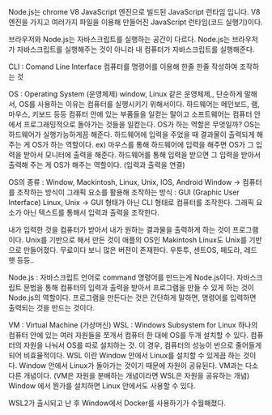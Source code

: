 Node.js는 chrome V8 JavaScript 엔진으로 빌드된 JavaScript 런타임 입니다.
V8 엔진을 가지고 여러가지 파일을 이용해 만들어진 JavaScript 런타임(코드 실행기)이다.

브라우저와 Node.js는 자바스크립트를 실행하는 공간이 다르다.
Node.js는 브라우저가 자바스크립트를 실행해주는 것이 아니라 내 컴퓨터가 자바스크립트를 실행해준다. 

CLI : Comand Line Interface
컴퓨터를 명령어를 이용해 한줄 한줄 작성하여 조작하는 것

OS : Operating System (운영체제)
window, Linux 같은 운영체제,,
단순하게 말해서, OS를 사용하는 이유는 컴퓨터를 실행시키기 위해서이다. 
하드웨어는 메인보드, 램, 마우스, 키보드 등등 컴퓨터 안에 있는 부품들을 일컫는 말이고 소프트웨어는 컴퓨터 안에서 프로그래밍적으로 돌아가는 것들을 일컫는다.
OS가 하는 역할은 무엇일까? OS는 하드웨어가 실행가능하게끔 해준다. 하드웨어에 입력을 주었을 때 결과물이 출력되게 해주는 게 OS가 하는 역할이다.
ex) 마우스를 통해 하드웨어에 입력을 해주면 OS가 그 입력을 받아서 모니터에 출력을 해준다.
하드웨어를 통해 입력을 받으면 그 입력을 받아서 출력해 주는 게 OS가 해주는 역할이다. (입력과 출력을 연결)

OS의 종류 : Window, Mackintosh, Linux, Unix, IOS, Android 
Window -> 컴퓨터를 조작하는 방식이 그래픽 요소를 활용해 조작하는 방식 : GUI (Graphic User Interface)
Linux, Unix -> GUI 형태가 아닌 CLI 형태로 컴퓨터를 조작한다. 그래픽 요소가 아닌 텍스트를 통해서 입력과 출력을 조작한다. 

내가 입력한 것을 컴퓨터가 받아서 내가 원하는 결과물을 출력하게 하는 것이 프로그램이다. 
Unix를 기반으로 해서 만든 것이 애플의 OS인 Makintosh
Linux도 Unix를 기반으로 만들어졌다. 무료이다 보니 많은 버젼이 존재한다. 우툰투, 센트OS, 페도라, 레드햇 등등..

Node.js : 자바스크립트 언어로 command 명령어를 만드는게 Node.js이다. 
자바스크립트 문법을 통해 컴퓨터의 입력과 출력을 받아서 프로그램을 만들 수 있게 하는 것이 Node.js의 역할이다.
프로그램을 만든다는 것은 간단하게 말하면, 명령어를 입력하면 출력되는 것을 만드는 것이다.


VM : Virtual Machine (가상머신)
WSL : Windows Subsystem for Linux
하나의 컴퓨터 안에 있는 여러 자원들을 쪼개서 컴퓨터 한 대에 OS를 두개 설치할 수 있다. 컴퓨터의 자원을 나눠서 OS를 따로 설치하는 것.
이 경우, 컴퓨터의 성능이 반으로 줄어들게 되어 비효율적이다. 
WSL 이란 Window 안에서 Linux를 설치할 수 있게끔 하는 것이다. Window 안에서 Linux가 돌아가는 것이기 때문에 자원이 공유된다. VM과는 다소 다른 개념이다. 
(VM은 자원을 분배하는 개념이라면 WSL은 자원을 공유하는 개념)
Window 에서 뭔가를 설치하면 Linux 안에서도 사용할 수 있다. 

WSL2가 출시되고 난 후 Window에서 Docker를 사용하기가 수월해졌다. 





